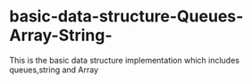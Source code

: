 # basic-data-structure-Queues-Array-String-
This is the basic data structure implementation which includes queues,string and Array 

